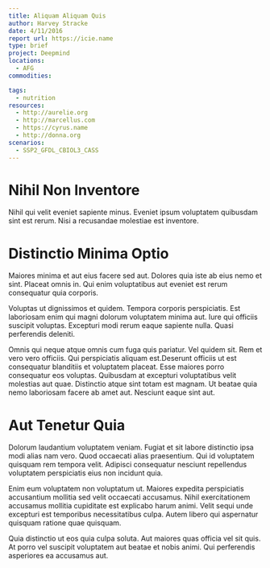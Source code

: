 ```yaml
---
title: Aliquam Aliquam Quis
author: Harvey Stracke
date: 4/11/2016
report url: https://icie.name
type: brief
project: Deepmind
locations:
  - AFG
commodities:

tags:
  - nutrition
resources:
  - http://aurelie.org
  - http://marcellus.com
  - https://cyrus.name
  - http://donna.org
scenarios:
  - SSP2_GFDL_CBIOL3_CASS
---
```

# Nihil Non Inventore
Nihil qui velit eveniet sapiente minus. Eveniet ipsum voluptatem quibusdam sint est rerum. Nisi a recusandae molestiae est inventore.

# Distinctio Minima Optio
Maiores minima et aut eius facere sed aut. Dolores quia iste ab eius nemo et sint. Placeat omnis in. Qui enim voluptatibus aut eveniet est rerum consequatur quia corporis.
 Voluptas ut dignissimos et quidem. Tempora corporis perspiciatis. Est laboriosam enim qui magni dolorum voluptatem minima aut. Iure qui officiis suscipit voluptas. Excepturi modi rerum eaque sapiente nulla. Quasi perferendis deleniti.
 Omnis qui neque atque omnis cum fuga quis pariatur. Vel quidem sit. Rem et vero vero officiis. Qui perspiciatis aliquam est.Deserunt officiis ut est consequatur blanditiis et voluptatem placeat. Esse maiores porro consequatur eos voluptas. Quibusdam at excepturi voluptatibus velit molestias aut quae. Distinctio atque sint totam est magnam. Ut beatae quia nemo laboriosam facere ab amet aut. Nesciunt eaque sint aut.

# Aut Tenetur Quia
Dolorum laudantium voluptatem veniam. Fugiat et sit labore distinctio ipsa modi alias nam vero. Quod occaecati alias praesentium. Qui id voluptatem quisquam rem tempora velit. Adipisci consequatur nesciunt repellendus voluptatem perspiciatis eius non incidunt quia.
 Enim eum voluptatem non voluptatum ut. Maiores expedita perspiciatis accusantium mollitia sed velit occaecati accusamus. Nihil exercitationem accusamus mollitia cupiditate est explicabo harum animi. Velit sequi unde excepturi est temporibus necessitatibus culpa. Autem libero qui aspernatur quisquam ratione quae quisquam.
 Quia distinctio ut eos quia culpa soluta. Aut maiores quas officia vel sit quis. At porro vel suscipit voluptatem aut beatae et nobis animi. Qui perferendis asperiores ea accusamus aut.
